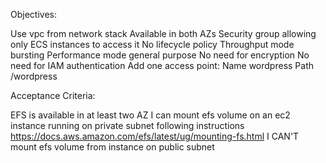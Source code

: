 Objectives:

Use vpc from network stack
Available in both AZs
Security group allowing only ECS instances to access it
No lifecycle policy
Throughput mode bursting
Performance mode general purpose
No need for encryption
No need for IAM authentication
Add one access point:
Name wordpress
Path /wordpress

Acceptance Criteria:

EFS is available in at least two AZ
I can mount efs volume on an ec2 instance running on private subnet following instructions https://docs.aws.amazon.com/efs/latest/ug/mounting-fs.html
I CAN'T mount efs volume from instance on public subnet